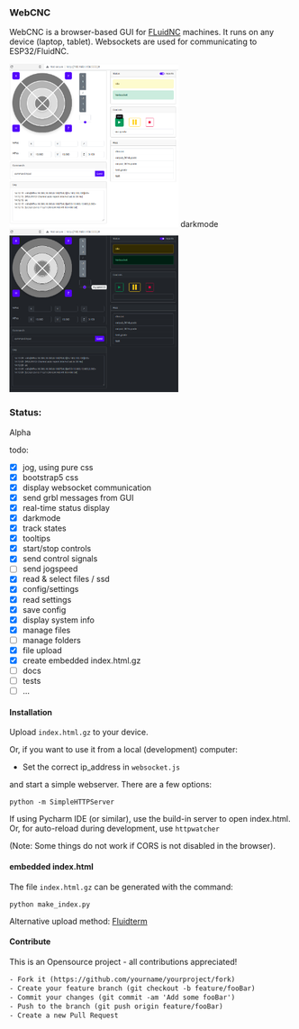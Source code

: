 

### WebCNC
WebCNC is a browser-based GUI for [FLuidNC](https://github.com/bdring/FluidNC/) machines.
It runs on any device (laptop, tablet). 
Websockets are used for communicating to ESP32/FluidNC.

<img src="https://raw.githubusercontent.com/Alex-CodeLab/webcnc/main/docs/jog.png" width="300">
darkmode
<img src="https://raw.githubusercontent.com/Alex-CodeLab/webcnc/main/docs/darkmode.png" width="300">

### Status:
Alpha


todo:
- [x] jog, using pure css 
- [x] bootstrap5 css
- [x] display websocket communication
- [x] send grbl messages from GUI
- [x] real-time status display
- [x] darkmode
- [x] track states
- [x] tooltips
- [x] start/stop controls
- [x] send control signals
- [ ] send jogspeed
- [x] read & select files / ssd
- [x] config/settings
- [x] read settings
- [x] save config
- [x] display  system info
- [x] manage files
- [ ] manage folders
- [x] file upload 
- [x] create embedded index.html.gz
- [ ] docs
- [ ] tests
- [ ] ...

#### Installation

Upload `index.html.gz` to your device.


Or, if you want to use it from a local (development) computer: 

- Set the correct ip_address in `websocket.js`

and start a simple webserver. There are a few options:

    python -m SimpleHTTPServer

If using Pycharm IDE (or similar), use the build-in server to open index.html.
Or, for auto-reload during development, use `httpwatcher`

(Note: Some things do not work if CORS is not disabled in the browser).


#### embedded index.html
The file `index.html.gz` can be generated with the command: 

    python make_index.py

Alternative upload method: 
[Fluidterm](https://github.com/bdring/FluidNC/tree/main/fluidterm)


#### Contribute
This is an Opensource project - all contributions appreciated!
    
    - Fork it (https://github.com/yourname/yourproject/fork)
    - Create your feature branch (git checkout -b feature/fooBar)
    - Commit your changes (git commit -am 'Add some fooBar')
    - Push to the branch (git push origin feature/fooBar)
    - Create a new Pull Request
